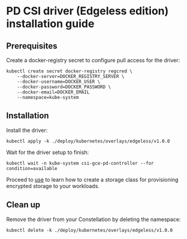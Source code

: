 # PD CSI driver (Edgeless edition) installation guide

## Prerequisites

Create a docker-registry secret to configure pull access for the driver:
```shell
kubectl create secret docker-registry regcred \
    --docker-server=DOCKER_REGISTRY_SERVER \
    --docker-username=DOCKER_USER \
    --docker-password=DOCKER_PASSWORD \
    --docker-email=DOCKER_EMAIL
    --namespace=kube-system
```

## Installation

Install the driver:
```shell
kubectl apply -k ./deploy/kubernetes/overlays/edgeless/v1.0.0
```

Wait for the driver setup to finish:
```shell
kubectl wait -n kube-system csi-gce-pd-controller --for condition=available 
```

Proceed to [use](use.md) to learn how to create a storage class for provisioning encrypted storage to your workloads.

## Clean up

Remove the driver from your Constellation by deleting the namespace:
```shell
kubectl delete -k ./deploy/kubernetes/overlays/edgeless/v1.0.0
```
